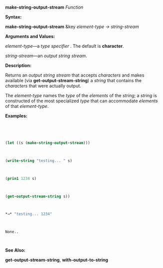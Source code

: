 **make-string-output-stream** *Function* 



**Syntax:** 



**make-string-output-stream** &key *element-type → string-stream* 



**Arguments and Values:** 



*element-type*—a *type specifier* . The default is **character**. 



*string-stream*—an *output string stream*. 







 



 



**Description:** 



Returns an *output string stream* that accepts *characters* and makes available (via **get-output-stream-string**) a *string* that contains the *characters* that were actually output. 



The *element-type* names the *type* of the *elements* of the *string*; a *string* is constructed of the most specialized *type* that can accommodate *elements* of that *element-type*. 



**Examples:**
```lisp
 



(let ((s (make-string-output-stream))) 



(write-string "testing... " s) 



(prin1 1234 s) 



(get-output-stream-string s)) 



*→* "testing... 1234" 



None.. 




```
**See Also:** 



**get-output-stream-string**, **with-output-to-string** 



